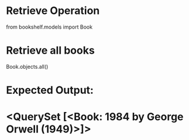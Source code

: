 # Retrieve Operation

from bookshelf.models import Book

# Retrieve all books
Book.objects.all()

# Expected Output:
# <QuerySet [<Book: 1984 by George Orwell (1949)>]>
